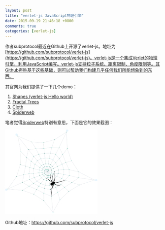 ```yaml
---
layout: post
title: "verlet-js JavaScript物理引擎"
date: 2015-09-19 21:46:18 +0800
comments: true
categories: [verlet-js]
---
```


作者subprotocol最近在Github上开源了verlet-js。地址为[https://github.com/subprotocol/verlet-js](https://github.com/subprotocol/verlet-js)。verlet-js是一个集成Verlet的物理引擎，利用JavaScript编写。verlet-js支持粒子系统、距离限制、角度限制等。其Github声称基于这些基础，则可以帮助我们构建几乎任何我们所能想象到的东西。

其官网为我们提供了一下几个demo：

1. [Shapes (verlet-js Hello world)](http://subprotocol.com/verlet-js/examples/shapes.html)
2. [Fractal Trees](http://subprotocol.com/verlet-js/examples/tree.html)
3. [Cloth](http://subprotocol.com/verlet-js/examples/cloth.html)
4. [Spiderweb](http://subprotocol.com/verlet-js/examples/spiderweb.html)

笔者觉得[Spiderweb](http://subprotocol.com/verlet-js/examples/spiderweb.html)特别有意思，下面是它的效果截图：


![verlet-js Spiderweb](/images/blog_img/verlet-js-Spiderweb.png)

Github地址：https://github.com/subprotocol/verlet-js
